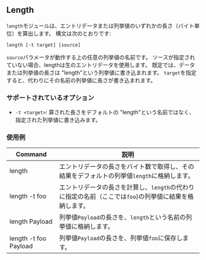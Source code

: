 ## Length

`length`モジュールは、エントリデータまたは列挙値のいずれかの長さ（バイト単位）を算出します。  構文は次のとおりです:

```
length [-t target] [source]
```

`source`パラメータが動作する上の任意の列挙値の名前です。  ソースが指定されていない場合、lengthは生のエントリデータを使用します。  既定では、データまたは列挙値の長さは "length"という列挙値に書き込まれます。  `target`を指定すると、代わりにその名前の列挙値に長さが書き込まれます。

### サポートされているオプション

* `-t <target>`: 算された長さをデフォルトの "length"という名前ではなく、指定された列挙値に書き込みます。

### 使用例

| Command | 説明 |
|---------|-------------|
| length | エントリデータの長さをバイト数で取得し、その結果をデフォルトの列挙値`length`に格納します。 |
| length -t foo | エントリデータの長さを計算し、`length`の代わりに指定の名前（ここでは`foo`)の列挙値に結果を格納します。  |
| length Payload | 列挙値`Payload`の長さを、`length`という名前の列挙値に格納します。   |
| length -t foo Payload | 列挙値`Payload`の長さを、列挙値`foo`に保存します。  |
